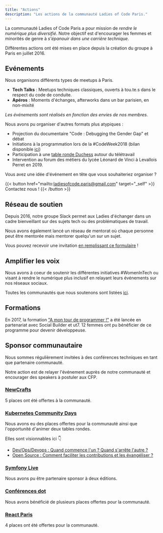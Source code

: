 ```yaml
---
title: "Actions"
description: "Les actions de la communauté Ladies of Code Paris."
---
```


La communauté Ladies of Code Paris a pour mission de *rendre le numérique plus diversifié*. Notre objectif est d'encourager les femmes et minorités de genre à *s'épanouir dans une carrière technique*.

Différentes actions ont été mises en place depuis la création du groupe à Paris en juillet 2016.

## Evénements

Nous organisons différents types de meetups à Paris.

- <span class="text-ternary-500"><strong>Tech Talks</strong></span> : Meetups techniques classiques, ouverts à tou.te.s dans le respect du code de conduite.
- <span class="text-primary-500"><strong>Apéros</strong></span> : Moments d'échanges, afterworks dans un bar parisien, en non-mixité

*Les événements sont réalisés en fonction des envies de nos membres.*

Nous avons pu organiser d'autres formats plus atypiques :
- Projection du documentaire "Code : Debugging the Gender Gap" et débat
- Initiations à la programmation lors de la #CodeWeek2018 (bilan disponible [ici](https://medium.com/ladiesofcodeparis/codeweek-2018-le-bilan-ebea53fd6ffd))
- Participation à une [table ronde Duchess](https://www.youtube.com/watch?v=_nkMhGLX9fk) autour du télétravail
- Intervention au forum des métiers du lycée Léonard de Vinci à Levallois Perret en 2019.


Vous avez une idée d'événement en tête que vous souhaiteriez organiser ?

{{< button href="mailto:ladiesofcode.paris@gmail.com" target="_self" >}}
Contactez nous !
{{< /button >}}


## Réseau de soutien

Depuis 2016, notre groupe Slack permet aux Ladies d'échanger dans un cadre bienveillant sur des sujets tech ou des problématiques de travail.

Nous avons également lancé un réseau de mentorat où chaque personne peut être mentorée mais mentorer quelqu'un sur un sujet.

Vous pouvez recevoir une invitation [en remplissant ce formulaire](https://forms.gle/TxG7KwDaX8UPbcWm8) !

## Amplifier les voix

Nous avons à coeur de soutenir les différentes initiatives #WomenInTech ou visant à rendre le numérique plus inclusif en relayant leurs événements sur nos réseaux sociaux.

Toutes les communautés que nous soutenons sont listées [ici](https://ladiesofcodeparis.netlify.app/partenaires/).

## Formations

En 2017, la formation ["A mon tour de programmer !"](https://amontourdeprogrammer.fr/) a été lancée en partenariat avec Social Builder et ut7. 12 femmes ont pu bénéficier de ce programme pour devenir développeuse.

## Sponsor communautaire

Nous sommes régulièrement invitées à des conférences techniques en tant que partenaire communauté.

Notre action est de relayer l'événement auprès de notre communauté et encourager des speakers à postuler aux CFP.

### [NewCrafts](http://newcrafts.io/)

5 places ont été offertes à la communauté.

### [Kubernetes Community Days](https://www.kcdfrance.fr/)

Nous avons eu des places offertes pour la communauté ainsi que l'opportunité d'animer deux tables rondes.

Elles sont visionnables ici 👇

- [Dev/Ops/Devops : Quand commence l'un ? Quand s'arrête l'autre ?](https://www.youtube.com/watch?v=aHMyT70ykTk)
- [Open Source : Comment faciliter les contributions et les évangéliser ?](https://www.youtube.com/watch?v=nZtoTYx1sPU)

### [Symfony Live](https://live.symfony.com/2023-paris/)

Nous avons pu être partenaire sponsor à deux éditions.

### [Conférences dot](https://www.dotconferences.com/conference/dotjs)

Nous avons bénéficié de plusieurs places offertes pour la communauté.

### [React Paris](https://react.paris)

4 places ont été offertes pour la communauté.


